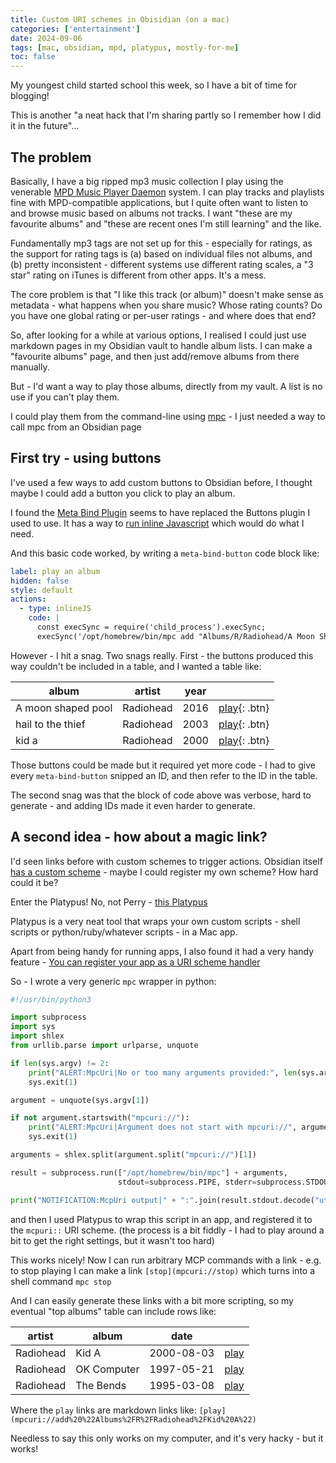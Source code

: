 ```yaml
---
title: Custom URI schemes in Obisidian (on a mac)
categories: ['entertainment']
date: 2024-09-06
tags: [mac, obsidian, mpd, platypus, mostly-for-me]
toc: false
---
```

My youngest child started school this week, so I have a bit of time for blogging!

This is another "a neat hack that I'm sharing partly so I remember how I did it in the future"...

## The problem

Basically, I have a big ripped mp3 music collection I play using the venerable [MPD Music Player Daemon](https://www.musicpd.org/) system.  I can play tracks and playlists fine with MPD-compatible applications, but I quite often want to listen to and browse music based on albums not tracks.  I want "these are my favourite albums" and "these are recent ones I'm still learning" and the like.

Fundamentally mp3 tags are not set up for this - especially for ratings, as the support for rating tags is (a) based on individual files not albums, and (b) pretty inconsistent - different systems use different rating scales, a "3 star" rating on iTunes is different from other apps.  It's a mess.

The core problem is that "I like this track (or album)" doesn't make sense as metadata - what happens when you share music? Whose rating counts?  Do you have one global rating or per-user ratings - and where does that end?

So, after looking for a while at various options, I realised I could just use markdown pages in my Obsidian vault to handle album lists.  I can make a "favourite albums" page, and then just add/remove albums from there manually.

But - I'd want a way to play those albums, directly from my vault.  A list is no use if you can't play them.

I could play them from the command-line using [mpc](https://www.musicpd.org/doc/mpc/html/) - I just needed a way to call mpc from an Obsidian page

## First try - using buttons

I've used a few ways to add custom buttons to Obsidian before, I thought maybe I could add a button you click to play an album.

I found the [Meta Bind Plugin](https://www.moritzjung.dev/obsidian-meta-bind-plugin-docs/) seems to have replaced the Buttons plugin I used to use.  It has a way to [run inline Javascript](https://www.moritzjung.dev/obsidian-meta-bind-plugin-docs/reference/buttonactions/inlinejs/) which would do what I need.

And this basic code worked, by writing a `meta-bind-button` code block like:

```yaml
label: play an album
hidden: false
style: default
actions:
  - type: inlineJS
    code: |
      const execSync = require('child_process').execSync;
      execSync('/opt/homebrew/bin/mpc add "Albums/R/Radiohead/A Moon Shaped Pool"', { encoding: 'utf-8' });
```

However - I hit a snag. Two snags really.  First - the buttons produced this way couldn't be included in a table, and I wanted a table like:

| album              | artist    | year |              |
| ------------------ | --------- | ---- | ---------------- |
| A moon shaped pool | Radiohead | 2016 | [play](){: .btn} |
| hail to the thief  | Radiohead | 2003 | [play](){: .btn} |
| kid a              | Radiohead | 2000 | [play](){: .btn} |

Those buttons could be made but it required yet more code - I had to give every `meta-bind-button` snipped an ID, and then refer to the ID in the table.

The second snag was that the block of code above was verbose, hard to generate - and adding IDs made it even harder to generate.

## A second idea - how about a magic link?

I'd seen links before with custom schemes to trigger actions. Obsidian itself [has a custom scheme](https://help.obsidian.md/Extending+Obsidian/Obsidian+URI) - maybe I could register my own scheme? How hard could it be?

Enter the Platypus! No, not Perry - [this Platypus](https://sveinbjorn.org/platypus)

Platypus is a very neat tool that wraps your own custom scripts - shell scripts or python/ruby/whatever scripts - in a Mac app.

Apart from being handy for running apps, I also found it had a very handy feature - [You can register your app as a URI scheme handler](https://sveinbjorn.org/files/manpages/PlatypusDocumentation.html#advanced-options)

So - I wrote a very generic `mpc` wrapper in python:

```python
#!/usr/bin/python3

import subprocess
import sys
import shlex
from urllib.parse import urlparse, unquote

if len(sys.argv) != 2:
    print("ALERT:MpcUri|No or too many arguments provided:", len(sys.argv))
    sys.exit(1)

argument = unquote(sys.argv[1])

if not argument.startswith("mpcuri://"):
    print("ALERT:MpcUri|Argument does not start with mpcuri://", argument)
    sys.exit(1)

arguments = shlex.split(argument.split("mpcuri://")[1])

result = subprocess.run(["/opt/homebrew/bin/mpc"] + arguments,
                        stdout=subprocess.PIPE, stderr=subprocess.STDOUT)

print("NOTIFICATION:McpUri output|" + ":".join(result.stdout.decode("utf-8").split("\n")))
```

and then I used Platypus to wrap this script in an app, and registered it to the `mcpuri::` URI scheme.  (the process is a bit fiddly - I had to play around a bit to get the right settings, but it wasn't too hard)

This works nicely!  Now I can run arbitrary MCP commands with a link - e.g. to stop playing I can make a link `[stop](mpcuri://stop)` which turns into a shell command `mpc stop`

And I can easily generate these links with a bit more scripting, so my eventual "top albums" table can include rows like:

| artist    | album                      | date       |                                                                                           |
| --------- | -------------------------- | ---------- | ----------------------------------------------------------------------------------------- |
| Radiohead | Kid A                      | 2000-08-03 | [play](mpcuri://add%20%22Albums%2FR%2FRadiohead%2FKid%20A%22)                              |
| Radiohead | OK Computer                | 1997-05-21 | [play](mpcuri://add%20%22Albums%2FR%2FRadiohead%2FOK%20Computer%22)                        |
| Radiohead | The Bends                  | 1995-03-08 | [play](mpcuri://add%20%22Albums%2FR%2FRadiohead%2FThe%20Bends%22)                          |

Where the `play` links are markdown links like: `[play](mpcuri://add%20%22Albums%2FR%2FRadiohead%2FKid%20A%22)`

Needless to say this only works on my computer, and it's very hacky - but it works!
